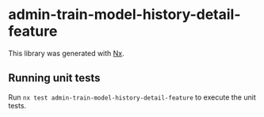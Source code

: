 # admin-train-model-history-detail-feature

This library was generated with [Nx](https://nx.dev).

## Running unit tests

Run `nx test admin-train-model-history-detail-feature` to execute the unit tests.
